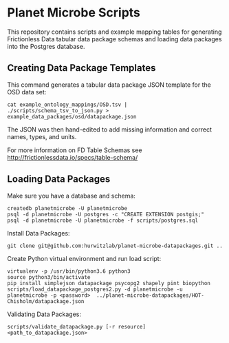 # Planet Microbe Scripts

This repository contains scripts and example mapping tables for generating Frictionless 
Data tabular data package schemas and loading data packages into the Postgres database.

## Creating Data Package Templates

This command generates a tabular data package JSON template for the OSD data set: 
```
cat example_ontology_mappings/OSD.tsv | ./scripts/schema_tsv_to_json.py > example_data_packages/osd/datapackage.json
```

The JSON was then hand-edited to add missing information and correct names, types, and units.

For more information on FD Table Schemas see http://frictionlessdata.io/specs/table-schema/ 

## Loading Data Packages

Make sure you have a database and schema:
```
createdb planetmicrobe -U planetmicrobe
psql -d planetmicrobe -U postgres -c "CREATE EXTENSION postgis;"
psql -d planetmicrobe -U planetmicrobe -f scripts/postgres.sql
```

Install Data Packages:
```
git clone git@github.com:hurwitzlab/planet-microbe-datapackages.git ..
```

Create Python virtual environment and run load script:
```
virtualenv -p /usr/bin/python3.6 python3
source python3/bin/activate
pip install simplejson datapackage psycopg2 shapely pint biopython
scripts/load_datapackage_postgres2.py -d planetmicrobe -u planetmicrobe -p <password>  ../planet-microbe-datapackages/HOT-Chisholm/datapackage.json
```

Validating Data Packages:
```
scripts/validate_datapackage.py [-r resource] <path_to_datapackage.json>
```